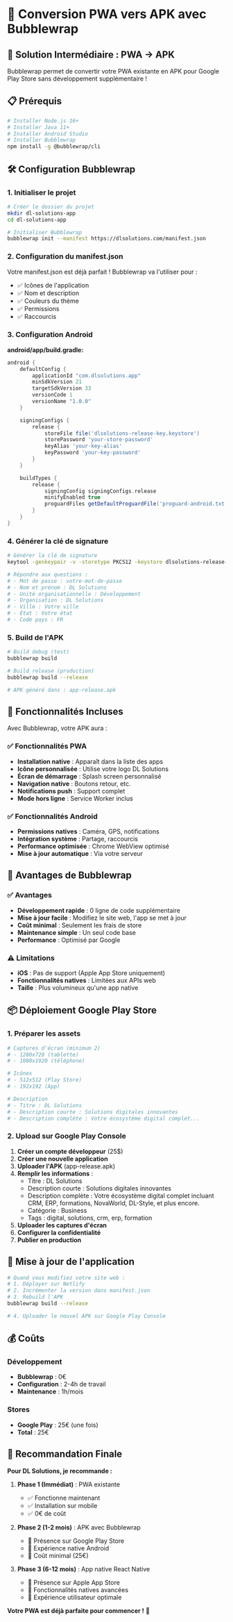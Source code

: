 # 📱 Conversion PWA vers APK avec Bubblewrap

## 🚀 Solution Intermédiaire : PWA → APK

Bubblewrap permet de convertir votre PWA existante en APK pour Google Play Store sans développement supplémentaire !

## 📋 Prérequis

```bash
# Installer Node.js 16+
# Installer Java 11+
# Installer Android Studio
# Installer Bubblewrap
npm install -g @bubblewrap/cli
```

## 🛠️ Configuration Bubblewrap

### 1. Initialiser le projet

```bash
# Créer le dossier du projet
mkdir dl-solutions-app
cd dl-solutions-app

# Initialiser Bubblewrap
bubblewrap init --manifest https://dlsolutions.com/manifest.json
```

### 2. Configuration du manifest.json

Votre manifest.json est déjà parfait ! Bubblewrap va l'utiliser pour :

- ✅ Icônes de l'application
- ✅ Nom et description
- ✅ Couleurs du thème
- ✅ Permissions
- ✅ Raccourcis

### 3. Configuration Android

**android/app/build.gradle:**

```gradle
android {
    defaultConfig {
        applicationId "com.dlsolutions.app"
        minSdkVersion 21
        targetSdkVersion 33
        versionCode 1
        versionName "1.0.0"
    }

    signingConfigs {
        release {
            storeFile file('dlsolutions-release-key.keystore')
            storePassword 'your-store-password'
            keyAlias 'your-key-alias'
            keyPassword 'your-key-password'
        }
    }

    buildTypes {
        release {
            signingConfig signingConfigs.release
            minifyEnabled true
            proguardFiles getDefaultProguardFile('proguard-android.txt'), 'proguard-rules.pro'
        }
    }
}
```

### 4. Générer la clé de signature

```bash
# Générer la clé de signature
keytool -genkeypair -v -storetype PKCS12 -keystore dlsolutions-release-key.keystore -alias dlsolutions-key-alias -keyalg RSA -keysize 2048 -validity 10000

# Répondre aux questions :
# - Mot de passe : votre-mot-de-passe
# - Nom et prénom : DL Solutions
# - Unité organisationnelle : Développement
# - Organisation : DL Solutions
# - Ville : Votre ville
# - État : Votre état
# - Code pays : FR
```

### 5. Build de l'APK

```bash
# Build debug (test)
bubblewrap build

# Build release (production)
bubblewrap build --release

# APK généré dans : app-release.apk
```

## 📱 Fonctionnalités Incluses

Avec Bubblewrap, votre APK aura :

### ✅ Fonctionnalités PWA

- **Installation native** : Apparaît dans la liste des apps
- **Icône personnalisée** : Utilise votre logo DL Solutions
- **Écran de démarrage** : Splash screen personnalisé
- **Navigation native** : Boutons retour, etc.
- **Notifications push** : Support complet
- **Mode hors ligne** : Service Worker inclus

### ✅ Fonctionnalités Android

- **Permissions natives** : Caméra, GPS, notifications
- **Intégration système** : Partage, raccourcis
- **Performance optimisée** : Chrome WebView optimisé
- **Mise à jour automatique** : Via votre serveur

## 🎯 Avantages de Bubblewrap

### ✅ Avantages

- **Développement rapide** : 0 ligne de code supplémentaire
- **Mise à jour facile** : Modifiez le site web, l'app se met à jour
- **Coût minimal** : Seulement les frais de store
- **Maintenance simple** : Un seul code base
- **Performance** : Optimisé par Google

### ⚠️ Limitations

- **iOS** : Pas de support (Apple App Store uniquement)
- **Fonctionnalités natives** : Limitées aux APIs web
- **Taille** : Plus volumineux qu'une app native

## 📦 Déploiement Google Play Store

### 1. Préparer les assets

```bash
# Captures d'écran (minimum 2)
# - 1280x720 (tablette)
# - 1080x1920 (téléphone)

# Icônes
# - 512x512 (Play Store)
# - 192x192 (App)

# Description
# - Titre : DL Solutions
# - Description courte : Solutions digitales innovantes
# - Description complète : Votre écosystème digital complet...
```

### 2. Upload sur Google Play Console

1. **Créer un compte développeur** (25$)
2. **Créer une nouvelle application**
3. **Uploader l'APK** (app-release.apk)
4. **Remplir les informations** :
   - Titre : DL Solutions
   - Description courte : Solutions digitales innovantes
   - Description complète : Votre écosystème digital complet incluant CRM, ERP, formations, NovaWorld, DL-Style, et plus encore.
   - Catégorie : Business
   - Tags : digital, solutions, crm, erp, formation
5. **Uploader les captures d'écran**
6. **Configurer la confidentialité**
7. **Publier en production**

## 🔄 Mise à jour de l'application

```bash
# Quand vous modifiez votre site web :
# 1. Déployer sur Netlify
# 2. Incrémenter la version dans manifest.json
# 3. Rebuild l'APK
bubblewrap build --release

# 4. Uploader le nouvel APK sur Google Play Console
```

## 💰 Coûts

### Développement

- **Bubblewrap** : 0€
- **Configuration** : 2-4h de travail
- **Maintenance** : 1h/mois

### Stores

- **Google Play** : 25€ (une fois)
- **Total** : 25€

## 🚀 Recommandation Finale

**Pour DL Solutions, je recommande :**

1. **Phase 1 (Immédiat)** : PWA existante

   - ✅ Fonctionne maintenant
   - ✅ Installation sur mobile
   - ✅ 0€ de coût

2. **Phase 2 (1-2 mois)** : APK avec Bubblewrap

   - 🎯 Présence sur Google Play Store
   - 🎯 Expérience native Android
   - 🎯 Coût minimal (25€)

3. **Phase 3 (6-12 mois)** : App native React Native
   - 🎯 Présence sur Apple App Store
   - 🎯 Fonctionnalités natives avancées
   - 🎯 Expérience utilisateur optimale

**Votre PWA est déjà parfaite pour commencer !** 🎉
